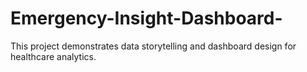 # Emergency-Insight-Dashboard-
This project demonstrates data storytelling and dashboard design for healthcare analytics.
